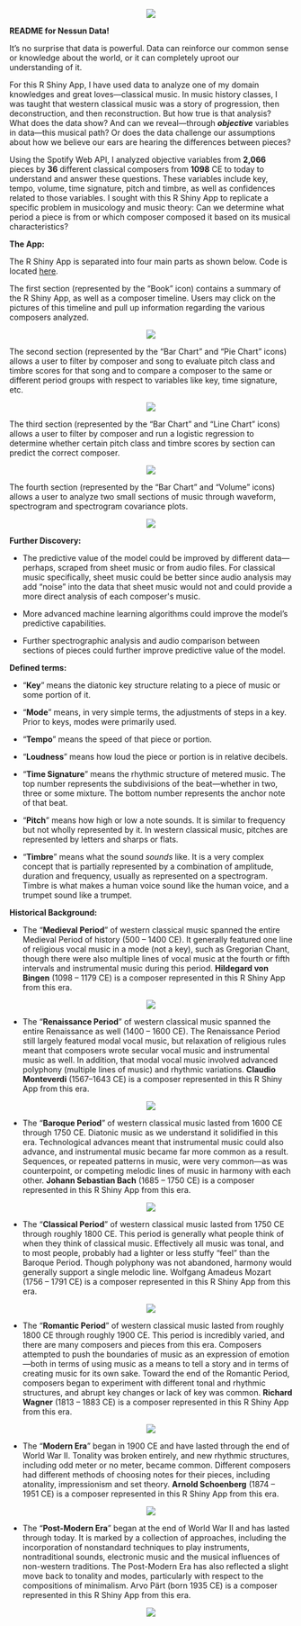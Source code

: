 <p align = "center">
    <img src = "https://user-images.githubusercontent.com/86251317/149637326-21825033-6ea4-429b-903b-a0560e10e49b.png" />
</p>

**README for Nessun Data!**

It’s no surprise that data is powerful. Data can reinforce our common sense or knowledge about the world, or it can completely uproot our understanding of it.

For this R Shiny App, I have used data to analyze one of my domain knowledges and great loves—classical music. In music history classes, I was taught that western classical music was a story of progression, then deconstruction, and then reconstruction. But how true is that analysis? What does the data show? And can we reveal—through ***objective*** variables in data—this musical path? Or does the data challenge our assumptions about how we believe our ears are hearing the differences between pieces?

Using the Spotify Web API, I analyzed objective variables from **2,066** pieces by **36** different classical composers from **1098** CE to today to understand and answer these questions. These variables include key, tempo, volume, time signature, pitch and timbre, as well as confidences related to those variables. I sought with this R Shiny App to replicate a specific problem in musicology and music theory: Can we determine what period a piece is from or which composer composed it based on its musical characteristics?

**The App:**

The R Shiny App is separated into four main parts as shown below. Code is located <a href="https://github.com/charre2021/NSS_Midcourse_Project_charre2021/tree/main/NSS_Midcourse_Project">here</a>.

The first section (represented by the “Book” icon) contains a summary of the R Shiny App, as well as a composer timeline. Users may click on the pictures of this timeline and pull up information regarding the various composers analyzed.

<p align = "center">
    <img src = "https://user-images.githubusercontent.com/86251317/150620068-fe6e55ea-1870-492a-a293-707486516076.gif" />
</p>

The second section (represented by the “Bar Chart” and “Pie Chart” icons) allows a user to filter by composer and song to evaluate pitch class and timbre scores for that song and to compare a composer to the same or different period groups with respect to variables like key, time signature, etc.

<p align = "center">
    <img src = "https://user-images.githubusercontent.com/86251317/150620446-30c4f0db-c159-4010-8432-acdd72f0d82a.gif" />
</p>

The third section (represented by the “Bar Chart” and “Line Chart” icons) allows a user to filter by composer and run a logistic regression to determine whether certain pitch class and timbre scores by section can predict the correct composer.

<p align = "center">
    <img src = "https://user-images.githubusercontent.com/86251317/150620690-da8979de-e0b3-4906-ae8a-389e9a7fbfa2.gif" />
</p>

The fourth section (represented by the “Bar Chart” and “Volume” icons) allows a user to analyze two small sections of music through waveform, spectrogram and spectrogram covariance plots.

<p align = "center">
    <img src = "https://user-images.githubusercontent.com/86251317/150620916-d4c0028b-3e12-4115-a127-0cd802505a42.gif" />
</p>

**Further Discovery:**

-   The predictive value of the model could be improved by different data—perhaps, scraped from sheet music or from audio files. For classical music specifically, sheet music could be better since audio analysis may add “noise” into the data that sheet music would not and could provide a more direct analysis of each composer's music.
    
-   More advanced machine learning algorithms could improve the model’s predictive capabilities.
    
-   Further spectrographic analysis and audio comparison between sections of pieces could further improve predictive value of the model.

**Defined terms:**

-   “**Key**” means the diatonic key structure relating to a piece of music or some portion of it.
    
-   “**Mode**” means, in very simple terms, the adjustments of steps in a key. Prior to keys, modes were primarily used.
    
-   “**Tempo**” means the speed of that piece or portion.

-   “**Loudness**” means how loud the piece or portion is in relative decibels.
    
-   “**Time Signature**” means the rhythmic structure of metered music. The top number represents the subdivisions of the beat—whether in two, three or some mixture. The bottom number represents the anchor note of that beat.
    
-   “**Pitch**” means how high or low a note sounds. It is similar to frequency but not wholly represented by it. In western classical music, pitches are represented by letters and sharps or flats.
    
-   “**Timbre**” means what the sound *sounds* like. It is a very complex concept that is partially represented by a combination of amplitude, duration and frequency, usually as represented on a spectrogram. Timbre is what makes a human voice sound like the human voice, and a trumpet sound like a trumpet.

**Historical Background:**

-   The “**Medieval Period**” of western classical music spanned the entire Medieval Period of history (500 – 1400 CE). It generally featured one line of religious vocal music in a mode (not a key), such as Gregorian Chant, though there were also multiple lines of vocal music at the fourth or fifth intervals and instrumental music during this period. **Hildegard von Bingen** (1098 – 1179 CE) is a composer represented in this R Shiny App from this era.

<p align = "center">
    <img src = "https://user-images.githubusercontent.com/86251317/149637464-589c4c10-b007-44a7-a39e-8c163425ebc9.png" />
</p>

-   The “**Renaissance Period**” of western classical music spanned the entire Renaissance as well (1400 – 1600 CE). The Renaissance Period still largely featured modal vocal music, but relaxation of religious rules meant that composers wrote secular vocal music and instrumental music as well. In addition, that modal vocal music involved advanced polyphony (multiple lines of music) and rhythmic variations. **Claudio Monteverdi** (1567–1643 CE) is a composer represented in this R Shiny App from this era.
    
<p align = "center">
    <img src = "https://user-images.githubusercontent.com/86251317/149637476-33f7c795-590c-4cf0-8ef5-0e633ee698f1.png" />
</p>

-   The “**Baroque Period**” of western classical music lasted from 1600 CE through 1750 CE. Diatonic music as we understand it solidified in this era. Technological advances meant that instrumental music could also advance, and instrumental music became far more common as a result. Sequences, or repeated patterns in music, were very common—as was counterpoint, or competing melodic lines of music in harmony with each other. **Johann Sebastian Bach** (1685 – 1750 CE) is a composer represented in this R Shiny App from this era.

<p align = "center">
    <img src = "https://user-images.githubusercontent.com/86251317/149637500-cb6e42c4-9a38-46ba-b776-a6271023d135.png" />
</p>

-   The “**Classical Period**” of western classical music lasted from 1750 CE through roughly 1800 CE. This period is generally what people think of when they think of classical music. Effectively all music was tonal, and to most people, probably had a lighter or less stuffy “feel” than the Baroque Period. Though polyphony was not abandoned, harmony would generally support a single melodic line. Wolfgang Amadeus Mozart (1756 – 1791 CE) is a composer represented in this R Shiny App from this era.

<p align = "center">
    <img src = "https://user-images.githubusercontent.com/86251317/149637512-58d7c47f-a99b-44eb-aa62-dd0c0890f00f.png" />
</p>

-   The “**Romantic Period**” of western classical music lasted from roughly 1800 CE through roughly 1900 CE. This period is incredibly varied, and there are many composers and pieces from this era. Composers attempted to push the boundaries of music as an expression of emotion—both in terms of using music as a means to tell a story and in terms of creating music for its own sake. Toward the end of the Romantic Period, composers began to experiment with different tonal and rhythmic structures, and abrupt key changes or lack of key was common. **Richard Wagner** (1813 – 1883 CE) is a composer represented in this R Shiny App from this era.

<p align = "center">
    <img src = "https://user-images.githubusercontent.com/86251317/149637530-56d88d25-f99d-4ce3-9806-c9293de5979c.png" />
</p>

-   The “**Modern Era**” began in 1900 CE and have lasted through the end of World War II. Tonality was broken entirely, and new rhythmic structures, including odd meter or no meter, became common. Different composers had different methods of choosing notes for their pieces, including atonality, impressionism and set theory. **Arnold Schoenberg** (1874 – 1951 CE) is a composer represented in this R Shiny App from this era.

<p align = "center">
    <img src = "https://user-images.githubusercontent.com/86251317/149637535-5a6a2f3f-157d-4b8f-b326-a97537bbadc6.png" />
</p>

-   The “**Post-Modern Era**” began at the end of World War II and has lasted through today. It is marked by a collection of approaches, including the incorporation of nonstandard techniques to play instruments, nontraditional sounds, electronic music and the musical influences of non-western traditions. The Post-Modern Era has also reflected a slight move back to tonality and modes, particularly with respect to the compositions of minimalism. Arvo Pärt (born 1935 CE) is a composer represented in this R Shiny App from this era.

<p align = "center">
    <img src = "https://user-images.githubusercontent.com/86251317/149637546-73464b66-b7d5-4c4b-aafa-86a829259bfd.png" />
</p>
